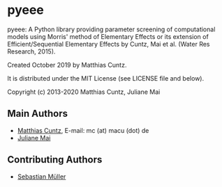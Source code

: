 # pyeee

pyeee: A Python library providing parameter screening of computational models using
       Morris' method of Elementary Effects or its extension of
       Efficient/Sequential Elementary Effects by Cuntz, Mai et
       al. (Water Res Research, 2015).

Created October 2019 by Matthias Cuntz.

It is distributed under the MIT License (see LICENSE file and below).

Copyright (c) 2013-2020 Matthias Cuntz, Juliane Mai

## Main Authors

- [Matthias Cuntz](https://github.com/mcuntz), E-mail: mc (at) macu (dot) de
- [Juliane Mai](https://github.com/julemai)

## Contributing Authors

- [Sebastian Müller](https://github.com/MuellerSeb)
